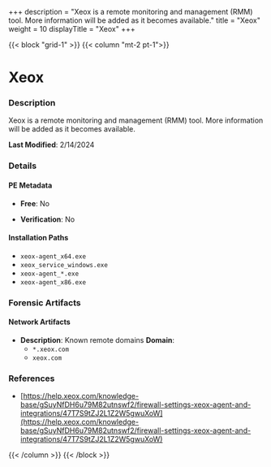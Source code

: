 +++
description = "Xeox is a remote monitoring and management (RMM) tool. More information will be added as it becomes available."
title = "Xeox"
weight = 10
displayTitle = "Xeox"
+++


{{< block "grid-1" >}}
{{< column "mt-2 pt-1">}}

# Xeox


### Description

Xeox is a remote monitoring and management (RMM) tool. More information will be added as it becomes available.



**Last Modified**: 2/14/2024

### Details


#### PE Metadata


- **Free**: No

- **Verification**: No




#### Installation Paths
- `xeox-agent_x64.exe`
- `xeox_service_windows.exe`
- `xeox-agent_*.exe`
- `xeox-agent_x86.exe`

### Forensic Artifacts




#### Network Artifacts

- **Description**: Known remote domains
  **Domain**:
    - `*.xeox.com`
    - `xeox.com`





### References
- [https://help.xeox.com/knowledge-base/gSuyNfDH6u79M82utnswf2/firewall-settings-xeox-agent-and-integrations/47T7S9tZJ2L1Z2W5gwuXoW](https://help.xeox.com/knowledge-base/gSuyNfDH6u79M82utnswf2/firewall-settings-xeox-agent-and-integrations/47T7S9tZJ2L1Z2W5gwuXoW)



{{< /column >}}
{{< /block >}}

